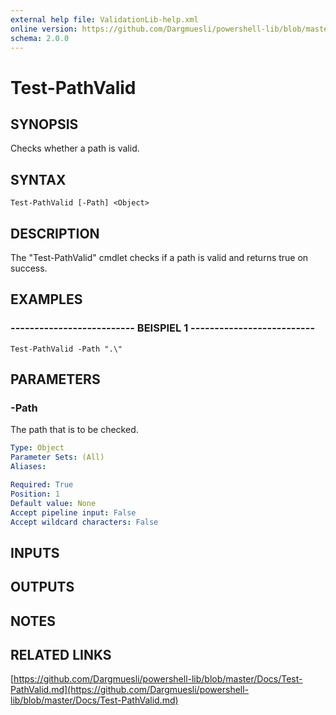 ```yaml
---
external help file: ValidationLib-help.xml
online version: https://github.com/Dargmuesli/powershell-lib/blob/master/Docs/Test-PathValid.md
schema: 2.0.0
---
```


# Test-PathValid

## SYNOPSIS
Checks whether a path is valid.

## SYNTAX

```
Test-PathValid [-Path] <Object>
```

## DESCRIPTION
The "Test-PathValid" cmdlet checks if a path is valid and returns true on success.

## EXAMPLES

### -------------------------- BEISPIEL 1 --------------------------
```
Test-PathValid -Path ".\"
```

## PARAMETERS

### -Path
The path that is to be checked.

```yaml
Type: Object
Parameter Sets: (All)
Aliases: 

Required: True
Position: 1
Default value: None
Accept pipeline input: False
Accept wildcard characters: False
```

## INPUTS

## OUTPUTS

## NOTES

## RELATED LINKS

[https://github.com/Dargmuesli/powershell-lib/blob/master/Docs/Test-PathValid.md](https://github.com/Dargmuesli/powershell-lib/blob/master/Docs/Test-PathValid.md)

